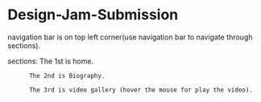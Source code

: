 # Design-Jam-Submission

navigation bar is on top left corner(use navigation bar to navigate through sections).

sections: The 1st is home.

          The 2nd is Biography.

          The 3rd is video gallery (hover the mouse for play the video).
